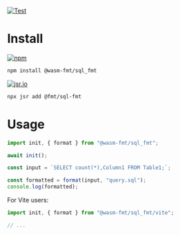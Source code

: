 [![Test](https://github.com/wasm-fmt/sql_fmt/actions/workflows/test.yml/badge.svg)](https://github.com/wasm-fmt/sql_fmt/actions/workflows/test.yml)

# Install

[![npm](https://img.shields.io/npm/v/@wasm-fmt/sql_fmt)](https://www.npmjs.com/package/@wasm-fmt/sql_fmt)

```bash
npm install @wasm-fmt/sql_fmt
```

[![jsr.io](https://jsr.io/badges/@fmt/sql-fmt)](https://jsr.io/@fmt/sql-fmt)

```bash
npx jsr add @fmt/sql-fmt
```

# Usage

```javascript
import init, { format } from "@wasm-fmt/sql_fmt";

await init();

const input = `SELECT count(*),Column1 FROM Table1;`;

const formatted = format(input, "query.sql");
console.log(formatted);
```

For Vite users:

```JavaScript
import init, { format } from "@wasm-fmt/sql_fmt/vite";

// ...
```
